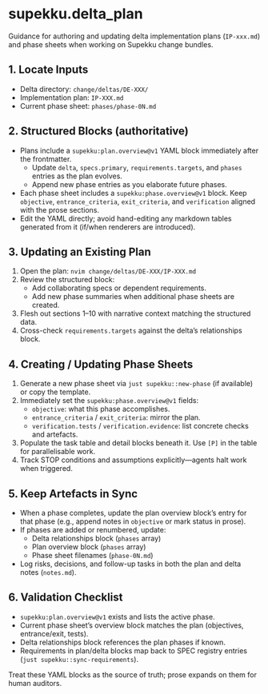 # supekku.delta_plan

Guidance for authoring and updating delta implementation plans (`IP-xxx.md`) and phase sheets when working on Supekku change bundles.

## 1. Locate Inputs
- Delta directory: `change/deltas/DE-XXX/`
- Implementation plan: `IP-XXX.md`
- Current phase sheet: `phases/phase-0N.md`

## 2. Structured Blocks (authoritative)
- Plans include a `supekku:plan.overview@v1` YAML block immediately after the frontmatter.
  - Update `delta`, `specs.primary`, `requirements.targets`, and `phases` entries as the plan evolves.
  - Append new phase entries as you elaborate future phases.
- Each phase sheet includes a `supekku:phase.overview@v1` block. Keep `objective`, `entrance_criteria`, `exit_criteria`, and `verification` aligned with the prose sections.
- Edit the YAML directly; avoid hand-editing any markdown tables generated from it (if/when renderers are introduced).

## 3. Updating an Existing Plan
1. Open the plan: `nvim change/deltas/DE-XXX/IP-XXX.md`
2. Review the structured block:
   - Add collaborating specs or dependent requirements.
   - Add new phase summaries when additional phase sheets are created.
3. Flesh out sections 1–10 with narrative context matching the structured data.
4. Cross-check `requirements.targets` against the delta’s relationships block.

## 4. Creating / Updating Phase Sheets
1. Generate a new phase sheet via `just supekku::new-phase` (if available) or copy the template.
2. Immediately set the `supekku:phase.overview@v1` fields:
   - `objective`: what this phase accomplishes.
   - `entrance_criteria` / `exit_criteria`: mirror the plan.
   - `verification.tests` / `verification.evidence`: list concrete checks and artefacts.
3. Populate the task table and detail blocks beneath it. Use `[P]` in the table for parallelisable work.
4. Track STOP conditions and assumptions explicitly—agents halt work when triggered.

## 5. Keep Artefacts in Sync
- When a phase completes, update the plan overview block’s entry for that phase (e.g., append notes in `objective` or mark status in prose).
- If phases are added or renumbered, update:
  - Delta relationships block (`phases` array)
  - Plan overview block (`phases` array)
  - Phase sheet filenames (`phase-0N.md`)
- Log risks, decisions, and follow-up tasks in both the plan and delta notes (`notes.md`).

## 6. Validation Checklist
- `supekku:plan.overview@v1` exists and lists the active phase.
- Current phase sheet’s overview block matches the plan (objectives, entrance/exit, tests).
- Delta relationships block references the plan phases if known.
- Requirements in plan/delta blocks map back to SPEC registry entries (`just supekku::sync-requirements`).

Treat these YAML blocks as the source of truth; prose expands on them for human auditors.